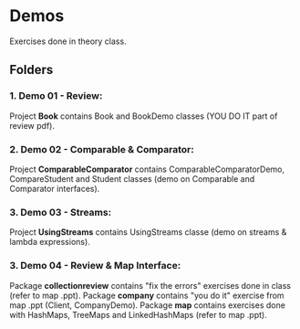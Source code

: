 # Demos
Exercises done in theory class.

## Folders

### 1. Demo 01 - Review:

<p>
    Project <b>Book</b> contains Book and BookDemo classes (YOU DO IT part of review pdf).
</p>

### 2. Demo 02 - Comparable & Comparator:

<p> 
    Project <b>ComparableComparator</b> contains ComparableComparatorDemo, CompareStudent and Student classes (demo on Comparable and Comparator interfaces).
</p>

### 3. Demo 03 - Streams:

<p> 
    Project <b>UsingStreams</b> contains UsingStreams classe (demo on streams & lambda expressions).
</p>

### 3. Demo 04 - Review & Map Interface:

<p> 
    Package <b>collectionreview</b> contains "fix the errors" exercises done in class (refer to map .ppt).
    Package <b>company</b> contains "you do it" exercise from map .ppt (Client, CompanyDemo).
    Package <b>map</b> contains exercises done with HashMaps, TreeMaps and LinkedHashMaps (refer to map .ppt).
</p>